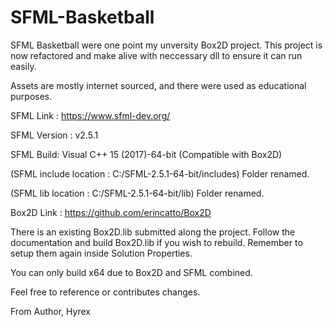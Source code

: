 # SFML-Basketball

SFML Basketball were one point my unversity Box2D project. 
This project is now refactored and make alive with neccessary dll to ensure it can run easily. 

Assets are mostly internet sourced, and there were used as educational purposes.

SFML Link : https://www.sfml-dev.org/

SFML Version : v2.5.1

SFML Build: Visual C++ 15 (2017)-64-bit (Compatible with Box2D)

(SFML include location : C:/SFML-2.5.1-64-bit/includes) Folder renamed.

(SFML lib location : C:/SFML-2.5.1-64-bit/lib) Folder renamed.

Box2D Link : https://github.com/erincatto/Box2D

There is an existing Box2D.lib submitted along the project. Follow the documentation and build Box2D.lib if you wish to rebuild. Remember to setup them again inside Solution Properties.

You can only build x64 due to Box2D and SFML combined.

Feel free to reference or contributes changes.

From Author, Hyrex

